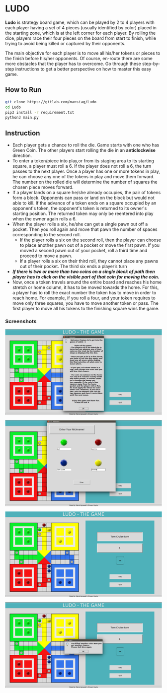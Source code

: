 # LUDO
**Ludo** is strategy board game, which can be played by 2 to 4 players with each player having a set of 4 pieces (usually identified by color) placed in the starting zone, which is at the left corner for each player. By rolling the dice, players race their four pieces on the board from start to finish, while trying to avoid being killed or captured by their opponents.

The main objective for each player is to move all his/her tokens or pieces to the finish before his/her opponents. Of course, en-route there are some more obstacles that the player has to overcome. Go through these step-by-step instructions to get a better perspective on how to master this easy game.

## How to Run
```bash
git clone https://gitlab.com/mansiag/Ludo
cd Ludo
pip3 install -r requirement.txt
python3 main.py
```

## Instruction

- Each player gets a chance to roll the die. Game starts with one who has Green Coin. The other players start rolling the die in an **anticlockwise** direction.
- To enter a token/piece into play,or from its staging area to its starting square, a player must roll a 6. If the player does not roll a 6, the turn passes to the next player. Once a player has one or more tokens in play, he can choose any one of the tokens in play and move them forward. The number on the rolled die will determine the number of squares the chosen piece moves forward.
- If a player lands on a square he/she already occupies, the pair of tokens form a block. Opponents can pass or land on the block but would not able to kill. If the advance of a token ends on a square occupied by an opponent's token, the opponent's token is returned to its owner's starting position. The returned token may only be reentered into play when the owner again rolls a 6.
- When the player rolls a six, he/she can get a single pawn out off a pocket. Then you roll again and move that pawn the number of spaces corresponding to the second roll.
    -   If the player rolls a six on the second roll, then the player can choose to place another pawn out of a pocket or move the first pawn. If you moved a second pawn out of your pocket, roll a third time and proceed to move a pawn.
    -   If a player rolls a six on their third roll, they cannot place any pawns out of their pocket. The third six ends a player’s turn
- ***If there is two or more than two coins on a single block of path then player has to click on the visible part of that coin for moving the coin.***
- Now, once a token travels around the entire board and reaches his home stretch or home column, it has to be moved towards the home. For this, a player has to roll the exact number the token has to move in order to reach home. For example, if you roll a four, and your token requires to move only three squares, you have to move another token or pass. The first player to move all his tokens to the finishing square wins the game.

### Screenshots

![alt text](./assets/main.png?raw=true)

![alt text](./assets/name.png?raw=true)

![alt text](./assets/midphase.png?raw=true)

![alt text](./assets/kill.png?raw=true)
